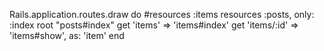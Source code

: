 Rails.application.routes.draw do
  #resources :items
  resources :posts, only: :index
  root "posts#index"
  get 'items' => 'items#index'
  get 'items/:id' => 'items#show', as: 'item'
end
